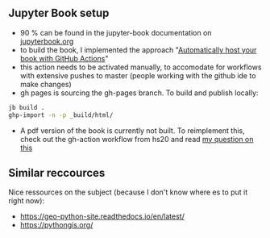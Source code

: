 

## Jupyter Book setup

- 90 % can be found in the jupyter-book documentation on [jupyterbook.org](https://jupyterbook.org)
- to build the book, I implemented the approach "[Automatically host your book with GitHub Actions](https://jupyterbook.org/publish/gh-pages.html#automatically-host-your-book-with-github-actions)"
- this action needs to be activated manually, to accomodate for workflows with extensive pushes to master (people working with the github ide to make changes)
- gh pages is sourcing the gh-pages branch. To build and publish locally:

```bash
jb build .
ghp-import -n -p _build/html/
```

- A pdf version of the book is currently not built. To reimplement this, check out the gh-action workflow from hs20 and read [my question on this](https://github.com/executablebooks/meta/discussions/124)





## Similar reccources

Nice ressources on the subject (because I don't know where es to put it right now):

- https://geo-python-site.readthedocs.io/en/latest/
- https://pythongis.org/